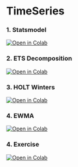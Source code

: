 # TimeSeries

### 1. Statsmodel

[![Open in Colab](https://colab.research.google.com/assets/colab-badge.svg)](https://colab.research.google.com/github/surajdwivedi0307/TimeSeries/blob/main/Codes/00-Introduction-to-Statsmodels.ipynb)

### 2. ETS Decomposition

[![Open in Colab](https://colab.research.google.com/assets/colab-badge.svg)](https://colab.research.google.com/github/surajdwivedi0307/TimeSeries/blob/main/Codes/01-ETS-Decomposition.ipynb)

### 3. HOLT Winters

[![Open in Colab](https://colab.research.google.com/assets/colab-badge.svg)](https://colab.research.google.com/github/surajdwivedi0307/TimeSeries/blob/main/Codes/03-Holt-Winters-Methods.ipynb)



### 4. EWMA

[![Open in Colab](https://colab.research.google.com/assets/colab-badge.svg)](https://colab.research.google.com/github/surajdwivedi0307/TimeSeries/blob/main/Codes/02-EWMA-Exponentially-Weighted-Moving-Average.ipynb)

### 4. Exercise

[![Open in Colab](https://colab.research.google.com/assets/colab-badge.svg)](https://colab.research.google.com/github/surajdwivedi0307/TimeSeries/blob/main/Codes/05-Statsmodels-Time-Series-Exercises-Solutions.ipynb)
